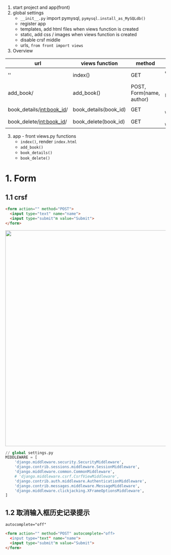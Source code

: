 1. start project and app(front)
2. global settings
    - `__init__.py` import pymysql, `pymysql.install_as_MySQLdb()`
    - register app
    - templates, add html files when views function is created
    - static, add css / images when views function is created
    - disable crsf middle
    - urls, `from front import views`
3. Overview

| url | views function | method | DB, cursor.execute() |
|-|-|-|-|
| '' | index() | GET | cursor.execute("select * from book") |
| add_book/ | add_book() | POST, Form(name, author) | `"insert into book(id,name,author)"` |
| book_details/<int:book_id>/ | book_details(book_id) | GET | `"select * from book where id=book_id"` |
| book_delete/<int:book_id>/ | book_delete(book_id) | GET | `"delete from book where id=book_id"` |
    
    
    
    
3. app - front views.py functions
    - `index()`, render `index.html`
    - `add_book()`
    - `book_details()`
    - `book_delete()`
    










# 1. Form

## 1.1 crsf
```html
<form action="" method="POST">
  <input type="text" name="name">
  <input type="submit"m value="Submit">
</form>
```
<img width="677" src="https://user-images.githubusercontent.com/26485327/75646974-5c2c4680-5c86-11ea-80df-64203ac3a65b.png">

```python
// global settings.py
MIDDLEWARE = [
    'django.middleware.security.SecurityMiddleware',
    'django.contrib.sessions.middleware.SessionMiddleware',
    'django.middleware.common.CommonMiddleware',
    # 'django.middleware.csrf.CsrfViewMiddleware',
    'django.contrib.auth.middleware.AuthenticationMiddleware',
    'django.contrib.messages.middleware.MessageMiddleware',
    'django.middleware.clickjacking.XFrameOptionsMiddleware',
]
```
## 1.2 取消输入框历史记录提示
`autocomplete="off"`

```html
<form action="" method="POST" autocomplete="off>
  <input type="text" name="name">
  <input type="submit"m value="Submit">
</form>
```






